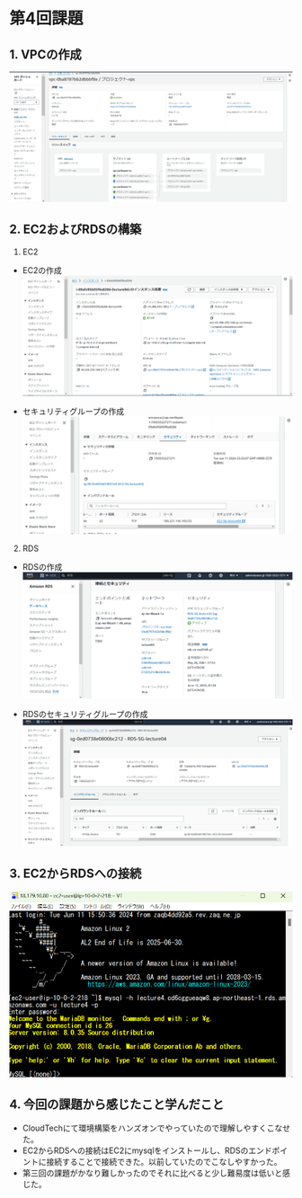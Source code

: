 
# 第4回課題

## 1. VPCの作成
![VPC](images/lecture04/VPC.png)

## 2. EC2およびRDSの構築
1. EC2
* EC2の作成
![EC2](images/lecture04/EC2.png)

* セキュリティグループの作成
![EC2-lecture04](images/lecture04/EC2-SG-lecture04.png)

2. RDS
* RDSの作成
![RDS](images/lecture04/RDS.png)

* RDSのセキュリティグループの作成
![RDS-SG-lecture04](images/lecture04/RDS-SG-lecture04.png)

## 3. EC2からRDSへの接続
![EC2からRDS接続](images/lecture04/EC2-RDS.png)


## 4. 今回の課題から感じたこと学んだこと
* CloudTechにて環境構築をハンズオンでやっていたので理解しやすくこなせた。
* EC2からRDSへの接続はEC2にmysqlをインストールし、RDSのエンドポイントに接続することで接続できた。以前していたのでこなしやすかった。
* 第三回の課題がかなり難しかったのでそれに比べると少し難易度は低いと感じた。



